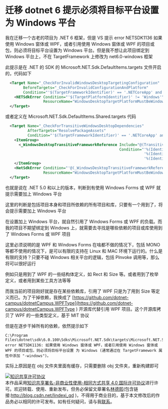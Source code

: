 
# 迁移 dotnet 6 提示必须将目标平台设置为 Windows 平台

我在迁移一个古老的项目为 .NET 6 框架，但是 VS 提示 error NETSDK1136 如果使用 Windows 窗体或 WPF，或者引用使用 Windows 窗体或 WPF 的项目或包，则必须将目标平台设置为 Windows 平台。但是我不想让此项目绑定到 Windows 平台上，不在 TargetFramework 上修改为 net6.0-windows 框架

<!--more-->


<!-- CreateTime:2021/11/18 20:23:35 -->

<!-- 发布 -->
<!-- 博客 -->

此提示是在 .NET 的 SDK 的 Microsoft.NET.Sdk.DefaultItems.targets 文件开启的，代码如下

```xml
  <Target Name="_CheckForInvalidWindowsDesktopTargetingConfiguration"
        BeforeTargets="_CheckForInvalidConfigurationAndPlatform"
        Condition="'$(TargetFrameworkIdentifier)' == '.NETCoreApp' and $([MSBuild]::VersionGreaterThanOrEquals($(_TargetFrameworkVersionWithoutV), '5.0')) and ('$(UseWindowsForms)' == 'true' or '$(UseWPF)' == 'true')">
    <NETSdkError Condition="'$(TargetPlatformIdentifier)' != 'Windows'"
                 ResourceName="WindowsDesktopTargetPlatformMustBeWindows" />
  </Target>
```

或者定义在 Microsoft.NET.Sdk.DefaultItems.Shared.targets 代码

```xml
  <Target Name="_CheckForTransitiveWindowsDesktopDependencies"
          AfterTargets="ResolvePackageAssets"
          Condition="'$(TargetFrameworkIdentifier)' == '.NETCoreApp' and $([MSBuild]::VersionGreaterThanOrEquals($(_TargetFrameworkVersionWithoutV), '5.0')) and '$(TargetPlatformIdentifier)' != 'Windows' and '@(TransitiveFrameworkReference)' != ''">
    <ItemGroup>
      <_WindowsDesktopTransitiveFrameworkReference Include="@(TransitiveFrameworkReference)"
                                                   Condition="'%(Identity)' == 'Microsoft.WindowsDesktop.App' Or
                                                              '%(Identity)' == 'Microsoft.WindowsDesktop.App.WPF' Or
                                                              '%(Identity)' == 'Microsoft.WindowsDesktop.App.WindowsForms'" />
    </ItemGroup>
    <NetSdkError Condition="'@(_WindowsDesktopTransitiveFrameworkReference)' != ''"
                 ResourceName="WindowsDesktopTargetPlatformMustBeWindows" />
  </Target>
```

也就是说在 .NET 5.0 和以上的版本，判断到有使用 Windows Forms 或 WPF 就提示需要加上 Windows 平台

这里的判断是包括项目本身和项目所依赖的所有项目和库，只要有一个用到了，将会提示需要加上 Windows 平台

在设置加上 Windows 平台，就自然引用了 Windows Forms 或 WPF 的负载。而我的项目不期望绑定到 Windows 上，就需要去寻找是哪些依赖的项目或库使用到了 Windows Forms 或 WPF 项目

这里必须说明的是 WPF 和 Windows Forms 在啥都不做的情况下，包括 MONO 等都不使用的情况下，是可以有限的支持在 Linux 和 MAC 环境下运行的。什么是有限的支持？只要不碰 Windows 相关平台的逻辑，包括 PInvoke 调用等，那么将可以很好运行

例如只是用到了 WPF 的一些结构体定义，如 Rect 和 Size 等。或者用到了枚举定义，或者用到某些工具方法等等

而我当前的项目刚好就是存在某些依赖库，引用了 WPF 只是为了用到 Size 等定义而已。为了干掉依赖，我换成了 [https://github.com/dotnet-campus/dotnetCampus.WPFType](https://github.com/dotnet-campus/dotnetCampus.WPFType ) 开源库代替引用 WPF 项目。这个开源库拷贝了 WPF 的一些类型定义，基于 MIT 协议

但是在逐步干掉所有的依赖，依然提示如下

```
C:\Program Files\dotnet\sdk\6.0.100\Sdks\Microsoft.NET.Sdk\targets\Microsoft.NET.Sdk.DefaultItems.Shared.targets(250,5): error NETSDK1136: 如果使用 Windows 窗体或 WPF，或者引用使用 Windows 窗体或 WPF 的项目或包，则必须将目标平台设置 为 Windows (通常通过在 TargetFramework 属性中添加 "-windows")。
```

实际上原因是在 obj 文件夹里面有缓存，只需要删除 obj 文件夹，重新构建即可





<a rel="license" href="http://creativecommons.org/licenses/by-nc-sa/4.0/"><img alt="知识共享许可协议" style="border-width:0" src="https://licensebuttons.net/l/by-nc-sa/4.0/88x31.png" /></a><br />本作品采用<a rel="license" href="http://creativecommons.org/licenses/by-nc-sa/4.0/">知识共享署名-非商业性使用-相同方式共享 4.0 国际许可协议</a>进行许可。欢迎转载、使用、重新发布，但务必保留文章署名[林德熙](http://blog.csdn.net/lindexi_gd)(包含链接:http://blog.csdn.net/lindexi_gd )，不得用于商业目的，基于本文修改后的作品务必以相同的许可发布。如有任何疑问，请与我[联系](mailto:lindexi_gd@163.com)。
